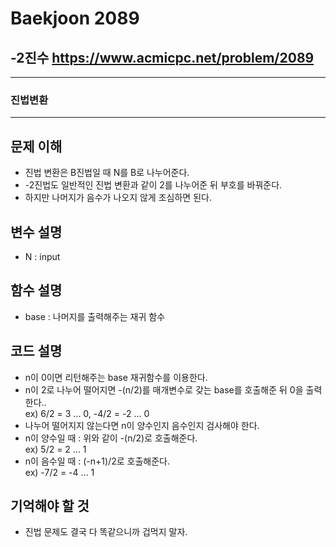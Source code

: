Baekjoon 2089
=============
-2진수  <https://www.acmicpc.net/problem/2089>
---------------
- - -
### 진법변환
- - -
## 문제 이해
- 진법 변환은 B진법일 때 N를 B로 나누어준다.
- -2진법도 일반적인 진법 변환과 같이 2를 나누어준 뒤 부호를 바꿔준다.
- 하지만 나머지가 음수가 나오지 않게 조심하면 된다.
## 변수 설명
- N : input

## 함수 설명
- base : 나머지를 출력해주는 재귀 함수
## 코드 설명
- n이 0이면 리턴해주는 base 재귀함수를 이용한다.
- n이 2로 나누어 떨어지면 -(n/2)를 매개변수로 갖는 base를 호출해준 뒤 0을 출력한다..  
ex) 6/2 = 3 ... 0, -4/2 = -2 ... 0
- 나누어 떨어지지 않는다면 n이 양수인지 음수인지 검사해야 한다.
- n이 양수일 때 : 위와 같이 -(n/2)로 호출해준다.  
ex) 5/2 = 2 ... 1
- n이 음수일 때 : (-n+1)/2로 호출해준다.  
ex) -7/2 = -4 ... 1
## 기억해야 할 것
- 진법 문제도 결국 다 똑같으니까 겁먹지 말자.
